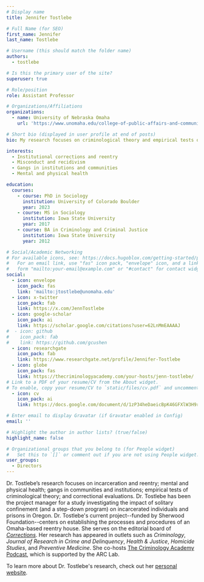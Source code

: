 ```yaml
---
# Display name
title: Jennifer Tostlebe

# Full Name (for SEO)
first_name: Jennifer
last_name: Tostlebe

# Username (this should match the folder name)
authors:
  - tostlebe

# Is this the primary user of the site?
superuser: true

# Role/position
role: Assistant Professor

# Organizations/Affiliations
organizations:
  - name: University of Nebraska Omaha
    url: 'https://www.unomaha.edu/college-of-public-affairs-and-community-service/criminology-and-criminal-justice/about-us/jennifer-tostlebe.php'

# Short bio (displayed in user profile at end of posts)
bio: My research focuses on criminological theory and empirical tests of it within institutional corrections and prisoner reentry, system responses to incarcerated and previously incarcerated individuals, and the intersection between individual differences and social influences.

interests:
  - Institutional corrections and reentry
  - Misconduct and recidivism
  - Gangs in institutions and communities
  - Mental and physical health

education:
  courses:
    - course: PhD in Sociology
      institution: University of Colorado Boulder
      year: 2023
    - course: MS in Sociology
      institution: Iowa State University
      year: 2017
    - course: BA in Criminology and Criminal Justice
      institution: Iowa State University
      year: 2012

# Social/Academic Networking
# For available icons, see: https://docs.hugoblox.com/getting-started/page-builder/#icons
#   For an email link, use "fas" icon pack, "envelope" icon, and a link in the
#   form "mailto:your-email@example.com" or "#contact" for contact widget.
social:
  - icon: envelope
    icon_pack: fas
    link: 'mailto:jtostlebe@unomaha.edu'
  - icon: x-twitter
    icon_pack: fab
    link: https://x.com/JennTostlebe
  - icon: google-scholar
    icon_pack: ai
    link: https://scholar.google.com/citations?user=62LnMmEAAAAJ
#  - icon: github
#    icon_pack: fab
#    link: https://github.com/gcushen
  - icon: researchgate
    icon_pack: fab
    link: https://www.researchgate.net/profile/Jennifer-Tostlebe
  - icon: globe
    icon_pack: fas
    link: https://thecriminologyacademy.com/your-hosts/jenn-tostlebe/
# Link to a PDF of your resume/CV from the About widget.
# To enable, copy your resume/CV to `static/files/cv.pdf` and uncomment the lines below.
  - icon: cv
    icon_pack: ai
    link: https://docs.google.com/document/d/1zP34heDaeicBpK46GFXlW3H9rx9l7JsB

# Enter email to display Gravatar (if Gravatar enabled in Config)
email: ''

# Highlight the author in author lists? (true/false)
highlight_name: false

# Organizational groups that you belong to (for People widget)
#   Set this to `[]` or comment out if you are not using People widget.
user_groups:
  - Directors
---
```


Dr. Tostlebe’s research focuses on incarceration and reentry; mental and physical health; gangs in communities and institutions; empirical tests of criminological theory; and correctional evaluations. Dr. Tostlebe has been the project manager for a study investigating the impact of solitary confinement (and a step-down program) on incarcerated individuals and prisons in Oregon. Dr. Tostlebe's current project--funded by Sherwood Foundation--centers on establishing the processes and procedures of an Omaha-based reentry house. She serves on the editorial board of [*Corrections*](https://www.tandfonline.com/journals/ucor20/about-this-journal#editorial-board). Her research has appeared in outlets such as *Criminology*, *Journal of Research in Crime and Delinquency*, *Health & Justice*, *Homicide Studies*, and *Preventive Medicine*. She co-hosts [The Criminology Academy Podcast](https://www.thecriminologyacademy.com), which is supported by the ARC Lab.

To learn more about Dr. Tostlebe's research, check out her [personal website](https://www.thecriminologyacademy.com/your-hosts/jenn-tostlebe/). 

